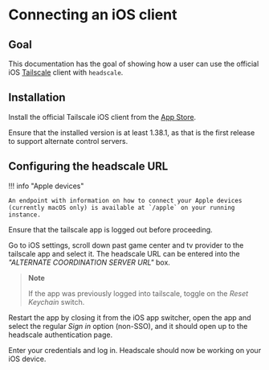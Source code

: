 # Connecting an iOS client

## Goal

This documentation has the goal of showing how a user can use the official iOS [Tailscale](https://tailscale.com) client with `headscale`.

## Installation

Install the official Tailscale iOS client from the [App Store](https://apps.apple.com/app/tailscale/id1470499037).

Ensure that the installed version is at least 1.38.1, as that is the first release to support alternate control servers.

## Configuring the headscale URL

!!! info "Apple devices"

    An endpoint with information on how to connect your Apple devices
    (currently macOS only) is available at `/apple` on your running instance.

Ensure that the tailscale app is logged out before proceeding.

Go to iOS settings, scroll down past game center and tv provider to the tailscale app and select it. The headscale URL can be entered into the _"ALTERNATE COORDINATION SERVER URL"_ box.

> **Note**
>
> If the app was previously logged into tailscale, toggle on the _Reset Keychain_ switch.

Restart the app by closing it from the iOS app switcher, open the app and select the regular _Sign in_ option (non-SSO), and it should open up to the headscale authentication page.

Enter your credentials and log in. Headscale should now be working on your iOS device.
